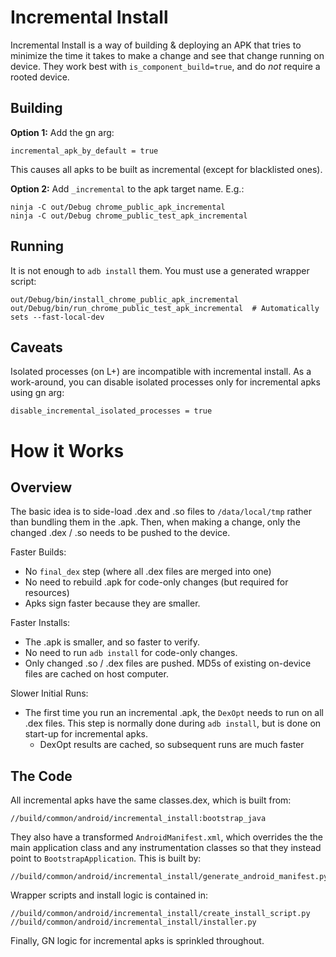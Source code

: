
# Incremental Install

Incremental Install is a way of building & deploying an APK that tries to
minimize the time it takes to make a change and see that change running on
device. They work best with `is_component_build=true`, and do *not* require a
rooted device.

## Building

**Option 1:** Add the gn arg:

    incremental_apk_by_default = true

This causes all apks to be built as incremental (except for blacklisted ones).

**Option 2:** Add `_incremental` to the apk target name. E.g.:

    ninja -C out/Debug chrome_public_apk_incremental
    ninja -C out/Debug chrome_public_test_apk_incremental

## Running

It is not enough to `adb install` them. You must use a generated wrapper script:

    out/Debug/bin/install_chrome_public_apk_incremental
    out/Debug/bin/run_chrome_public_test_apk_incremental  # Automatically sets --fast-local-dev

## Caveats

Isolated processes (on L+) are incompatible with incremental install. As a
work-around, you can disable isolated processes only for incremental apks using
gn arg:

    disable_incremental_isolated_processes = true

# How it Works

## Overview

The basic idea is to side-load .dex and .so files to `/data/local/tmp` rather
than bundling them in the .apk. Then, when making a change, only the changed
.dex / .so needs to be pushed to the device.

Faster Builds:

 * No `final_dex` step (where all .dex files are merged into one)
 * No need to rebuild .apk for code-only changes (but required for resources)
 * Apks sign faster because they are smaller.

Faster Installs:

 * The .apk is smaller, and so faster to verify.
 * No need to run `adb install` for code-only changes.
 * Only changed .so / .dex files are pushed. MD5s of existing on-device files
   are cached on host computer.

Slower Initial Runs:

 * The first time you run an incremental .apk, the `DexOpt` needs to run on all
   .dex files. This step is normally done during `adb install`, but is done on
   start-up for incremental apks.
   * DexOpt results are cached, so subsequent runs are much faster

## The Code

All incremental apks have the same classes.dex, which is built from:

    //build/common/android/incremental_install:bootstrap_java

They also have a transformed `AndroidManifest.xml`, which overrides the the
main application class and any instrumentation classes so that they instead
point to `BootstrapApplication`. This is built by:

    //build/common/android/incremental_install/generate_android_manifest.py

Wrapper scripts and install logic is contained in:

    //build/common/android/incremental_install/create_install_script.py
    //build/common/android/incremental_install/installer.py

Finally, GN logic for incremental apks is sprinkled throughout.
